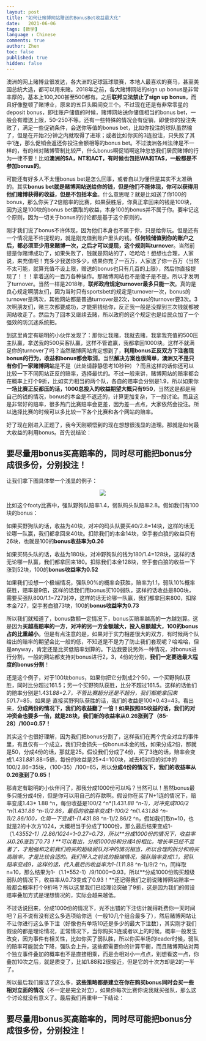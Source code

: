 ```yaml
---
layout: post
title: "如何让赌博网站赠送的BonusBet收益最大化"
date:   2021-06-06
tags: [数学]
language : Chinese
comments: true
author: Zhen
toc: false
published: true
hidden: false
---
```

澳洲的网上赌博业很发达，各大洲的足球篮球联赛，本地人最喜欢的赛马，甚至美国总统大选，都可以用来赌。2018年之前，各大赌博网站的sign up bonus是非常丰厚的，基本上100,200甚至500都有。之后**联邦立法禁止了sign up bonus**，而且好像整顿了赌博业，原来的五巨头瞬间变三个。不过现在还是有非常零星的deposit bonus，即往账户储值的时候，赌博网站送你储值相当的bonus bet，一般会有赠送上限，50-250不等。还有一些特殊的情况会有促销，即使你的投注失败了，满足一些促销条件，会送你等值的bonus bet，比如你投注的球队虽然输了，但是在开始2分钟之内就取得了进球；或者比如你买的3连投注，只失败了其中1连，那么促销会返还你投注金额相等的bonus bet。不过澳洲各州法律是不一样的，有的州对赌博管制比较严，什么bonus啊促销啊这种忽悠我们居民赌博的行为一律不要！比如**澳洲的SA，NT和ACT，有时候也包括WA和TAS，一般都是不参加bonus的**。

可能还有好多人不太懂bonus bet是怎么回事，或者自以为懂但是其实不太准确的。其实**bonus bet就是赌博网站送给你的钱，但是他们不能体现，你可以获得用他们赌博获得的收益，但是不包括本金**。什么意思呢？就是比如送了你100的bonus，那么你买了2倍赔率的比赛，如果获胜后，你真正拿回来的钱是100块，因为这是100块的bonus bet赢取的收益，本身100的bonus并不属于你。要牢记这个原则，因为一切关于bonus的讨论都是基于这个原则的。

刚才我们说了bonus不许体现，因为他们本身也不属于你，只是给你玩。但是还有一个情况是不许提现的，就是刚充值到账户里头的钱。**任何钱储值到你的账户之后，都必须至少用来赌博一次，之后才可以提现，这个规则叫turnover**。当然前提是你赌博成功了，如果失败了，钱就是网站的了，哈哈哈！想想也合理，人家说，来充值吧！充多少我送你多少，结果你充了一百万，人家送了你一百万（当然不太可能，就算充值不设上限，赠送的bonus也只有几百的上限），然后你直接提现了！！！拿着送的一百万各种操作。那赌博网站也不是傻子是不是。所以才发明了turnover。当然一样是2018年，**联邦政府规定turnover最多只能一次**。真的是良心规定啊朋友们，因为当时只有sportsbet的规定是turnover一次，bonus的turnover是两次，其他网站都是普通turnover是2次，bonus的turnover要3次。3次啊朋友们，赌三次都要成功，才能把钱给你，反正我一般是没撑到三次钱就都被网站收走了。然后为了回本又继续去赌，所以政府的这个规定也是给民众加了一个强效的防沉迷系统把。

到这里肯定有聪明的小伙伴发现了：那你让我赌，我就去赌，我拿我充值的500压主队赢，拿送我的500买客队赢，这样不管谁赢，我都拿回1000块。这样不就满足你的turnover了吗？当然赌博网站肯定想到了，**利用bonus正反双方下注套现bonus的行为，收益和bonus都会取消**。当然**解决方案也很简单，澳洲又不是只有你们一家赌博网站**是不是（此处请静静思考10秒钟）？而且这样的话你还可以比较一下不同网站正反的赔率，选择最优的。不过一般来讲，赌博网站的赔率都会在概率上打个9折，比如实力相当的两个队，各自的赔率会分别是1.9，所以如果你**一场比赛正反都压的话，1000总投入的收益期望大概只有950**，当然这是都是用自己的钱的情况，bonus的本金是不返还的，计算更加复杂，下一段讨论。而且这是非常好的赔率，很多热门比赛赔率会更差，因为差一点点，大家依然会投注。所以选择比赛的时候可以多比较一下各个比赛和各个网站的赔率。
 
 好了现在刚进入正题了，我今天刚顿悟到的现在想想很浅显的道理。那就是如何最大收益的利用bonus。首先说结论：

## 要尽量用bonus买高赔率的，同时尽可能把bonus分成很多份，分别投注！

让我们拿下图具体举一个浅显的例子：
 
 <p align="center"> <img src="{{ site.imageurl }}/赌博bonus.png"> </p> 
 
 比如这个footy比赛中，强队野狗队赔率1.4，弱队码头队赔率2.8。假如我们有100块的bonus：

如果买野狗队的话，收益为40块，对冲的码头队要买40/2.8=14块，这样的话无论哪一队赢，我们都拿回来40块。扣除我们的本金14块，空手套白狼的收益只有26块，也就是100的**bonus收益率为0.26**

如果买码头队的话，收益为180块，对冲野狗队的钱为180/1.4=128块，这样的话无论哪一队赢，我们都拿回来180。扣除我们本金128块，空手套白狼的收益一下涨到52块，100的**bonus收益率为0.52**

如果我们设想一个极端情况，强队90%的概率会获胜，赔率为1.1，弱队10%概率获胜，赔率是9倍，这样的话我们用bonus买100弱队，这样的话收益是800块，需要买强队800/1.1=727对冲，这样的话无论哪一队赢，我们都拿回来800，扣除本金727，空手套白狼73块，100的**bonus收益率为0.73**

所以我们就知道了，bonus数额一定情况下，bonus买赔率越高的一方越划算。这是因为**买越高赔率的一方，对冲的另一方金额越大，投入总额越大，100的bonus占的比重越小**。但是有点注意的是，如果对于实力相差很大的双方，有时候两个队给出的赔率的期望会比一般的低，不知道是不是为了防止我们套现呢？哈哈哈，但是anyway，肯定还是比买低赔率划算的。下边我要说另外一种情况，对bonus进行分割，一般的网站都支持对bonus进行2，3，4份的分割，**我们一定要选最大程度的bonus分割**！

还是这个例子，对于100块bonus，如果你把它分割成2个50，一个买野狗队获胜，同时比分超过161.5；另一个买野狗队获胜，比分不超过161.5。这样的话他们的赔率分别是1.43*1.88=2.7，不管比赛超分还是不超分，我们都能拿回来50*1.7=85，如果是 直接买野狗队获胜的话，我们的收益是100*0.43=43。看出来，**分成两份的情况下，我们的收益翻了一倍！**如果按照85收益的话，我们的对冲资金也要多一倍，就是28块，我们新的**收益率从0.26涨到了（85-28）/100=0.57！**

其实这个也很好理解，因为我们把bonus分割了，这样我们在两个完全对立的事件里，有且仅有一个成立，我们只会损失一份bonus本金的钱，如果分成2份，那就是50，分成4份的话，那就是25。假设我们分成了4份，买了3连的话，赔率会变成1.43*1.88*1.88=5倍，每份的收益是25*4=100块，减去相对应的对冲的100/2.86=35块，（100-35）/100=65，所以**分成4份的情况下，我们的收益率从0.26涨到了0.65！**

那肯定有聪明的小伙伴问了，那我分成1000份可以吗？当然可以！虽然bonus最多只能分成4份，但是你可以用自己的存款啊。假设你在买了N+1连的情况下，赔率变成1.43* 1.88 ^n，每份收益是100/2 ^n*(1.43*1.88 ^n-1)，对冲变成100/2 ^n*(1.43*1.88 ^n-1)/2.86，最后的收益率变成1-100/2 ^n*(1.43*1.88 ^n-1)/2.86/100，化简一下变成1-(1.43*1.88 ^n-1)/2.86/2 ^n，假如我们取n=10，也就是2的十次方1024，大概相当于分成了1000份，那么最后结果变成1-（1.43*552-1）/2.86/1024=1-0.27=0.73，所以**分成1000份的情况下，收益率从0.26涨到了0.73！**可以看出，分成1000份和分成4份相比，增长率已经不显著了，才勉强和之前我们购买的超级弱队对冲的情况相当，所以合理的拆分和购买高赔率，才是比较合适的。我们带入之前说的极端情况，强队赔率变成1.1，弱队赔率变成9，这样的话，代入最后的收益率为1-(1.1*1.88 ^n-1)/9/2 ^n，同样取n=10，那么结果为1-（1.1*552-1）/9/1000=0.93，所以**分成1000份购买超级弱队的情况下，收益率从0.73变成了0.93！**还记得我们之前说赌博网站赔率一般都会概率打个9折吗？所以这里我们已经理论突破了9折，这是因为我们的假设赔率叠加方式是理想情况的，实际会越来越低。

不过话说回来，分成1000份的情况下，光不出错的下注估计就得耗费你一天时间吧？且不说有没有这么多选项给你选（一般10几个组合最多了），然后赌博网站让不让你进行这么多下注（好像也有单场10还是多少的最大下注数），其实刚才我们假设的都是理论情况，正常情况下，当你购买3连或者以上的时候，概率一般发生改变，因为事件有相关性，比如你买了弱队胜，所以你买半场的leader时候，弱队的赔率可能就会下降，强队会上升，这些都需要你的计算平衡，而且赌博网站对两个独立事件叠加的概率也不是直接相乘，而是会相对小一点点，别想看这一点，你叠加10次之后，就是质变了，比如1.88和2很接近，但是它的十次方却是2的一半了。

所以最后我们废话了这么多，**这些策略都是建立在你在购买bonus同时会买一些相对立面的情况**（不一定是完全对立），如果你每次比赛你说我就买强队，那么这个讨论就没有意义了。最后我们再重申一下结论：

## 要尽量用bonus买高赔率的，同时尽可能把bonus分成很多份，分别投注！
<!--stackedit_data:
eyJoaXN0b3J5IjpbMTEwODc2Mjg2Miw2ODIyOTc4NTksLTc4OD
Y5MzA0LC0zOTk4NjQxNjMsLTc3NDkxNTUzNSwzMDAzMjEyMDUs
LTEyOTQ2MzYxNDYsLTQzNjg0MDIzNSwxMjc3NzkyMzM2LC0xMD
EwMzA3MDQyLDgxNzg0NTcwNywtMTQ3Mzk0MTM2OCwtMTIwNzQw
OTc5LDEzODY0MjM0OTgsLTExOTY2NDg3MTIsLTUzOTUxMTQ3OS
wxNjY5NDEyODc4LC05NTAxMjE3NzksNzA2MjkxODczLC0yMzkw
MTM4MDZdfQ==
-->